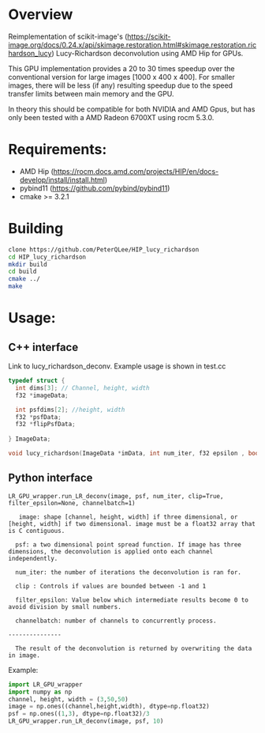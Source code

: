 # Overview
Reimplementation of scikit-image's (https://scikit-image.org/docs/0.24.x/api/skimage.restoration.html#skimage.restoration.richardson_lucy)  Lucy-Richardson deconvolution using AMD Hip for GPUs.

This GPU implementation provides a 20 to 30 times speedup over the conventional version for large images [1000 x 400 x 400]. For smaller images, there will be less (if any) resulting speedup due to the speed transfer limits between main memory and the GPU.

In theory this should be compatible for both NVIDIA and AMD Gpus, but has only been tested with a AMD Radeon 6700XT using rocm 5.3.0.


# Requirements:
- AMD Hip (https://rocm.docs.amd.com/projects/HIP/en/docs-develop/install/install.html)
- pybind11 (https://github.com/pybind/pybind11)
- cmake >= 3.2.1

# Building
```bash
clone https://github.com/PeterQLee/HIP_lucy_richardson
cd HIP_lucy_richardson
mkdir build
cd build
cmake ../
make
```

# Usage:

## C++ interface
Link to lucy_richardson_deconv. Example usage is shown in test.cc

```c++
typedef struct {
  int dims[3]; // Channel, height, width
  f32 *imageData;

  int psfdims[2]; //height, width
  f32 *psfData;
  f32 *flipPsfData;
  
} ImageData;

void lucy_richardson(ImageData *imData, int num_iter, f32 epsilon , bool clip = true, bool flag_denom_filter = false, f32 denom_filter = 0.0, uint channelbatch = 1);
```

## Python interface
```
LR_GPU_wrapper.run_LR_deconv(image, psf, num_iter, clip=True, filter_epsilon=None, channelbatch=1)

   image: shape [channel, height, width] if three dimensional, or [height, width] if two dimensional. image must be a float32 array that is C contiguous.

  psf: a two dimensional point spread function. If image has three dimensions, the deconvolution is applied onto each channel independently.

  num_iter: the number of iterations the deconvolution is ran for.

  clip : Controls if values are bounded between -1 and 1

  filter_epsilon: Value below which intermediate results become 0 to avoid division by small numbers.

  channelbatch: number of channels to concurrently process.

---------------
  
  The result of the deconvolution is returned by overwriting the data in image.

```


Example:
```python
import LR_GPU_wrapper
import numpy as np
channel, height, width = (3,50,50)
image = np.ones((channel,height,width), dtype=np.float32)
psf = np.ones((1,3), dtype=np.float32)/3
LR_GPU_wrapper.run_LR_deconv(image, psf, 10)
```
